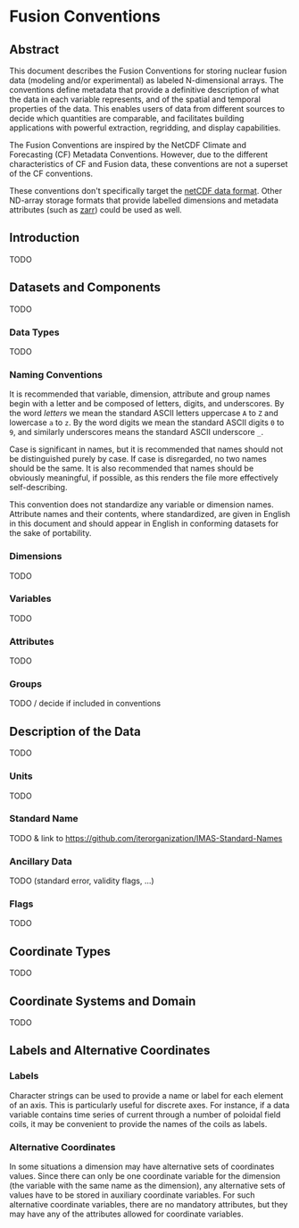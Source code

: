 # Fusion Conventions

## Abstract

This document describes the Fusion Conventions for storing nuclear fusion data
(modeling and/or experimental) as labeled N-dimensional arrays. The conventions
define metadata that provide a definitive description of what the data in each
variable represents, and of the spatial and temporal properties of the data.
This enables users of data from different sources to decide which quantities are
comparable, and facilitates building applications with powerful extraction,
regridding, and display capabilities.

The Fusion Conventions are inspired by the NetCDF Climate and Forecasting (CF)
Metadata Conventions. However, due to the different characteristics of CF and
Fusion data, these conventions are not a superset of the CF conventions.

These conventions don't specifically target the [netCDF data
format](https://www.unidata.ucar.edu/software/netcdf/). Other ND-array storage
formats that provide labelled dimensions and metadata attributes (such as
[zarr](https://zarr.dev/)) could be used as well.

## Introduction

TODO

## Datasets and Components

TODO

### Data Types

TODO

### Naming Conventions

It is recommended that variable, dimension, attribute and group names begin with
a letter and be composed of letters, digits, and underscores. By the word
_letters_ we mean the standard ASCII letters uppercase `A` to `Z` and lowercase
`a` to `z`. By the word digits we mean the standard ASCII digits `0` to `9`, and
similarly underscores means the standard ASCII underscore `_`.

Case is significant in names, but it is recommended that names should not be
distinguished purely by case. If case is disregarded, no two names should
be the same. It is also recommended that names should be obviously meaningful,
if possible, as this renders the file more effectively self-describing.

This convention does not standardize any variable or dimension names. Attribute
names and their contents, where standardized, are given in English in this
document and should appear in English in conforming datasets for the sake of
portability.

### Dimensions

TODO

### Variables

TODO

### Attributes

TODO

### Groups

TODO / decide if included in conventions

## Description of the Data

TODO

### Units

TODO

### Standard Name

TODO & link to <https://github.com/iterorganization/IMAS-Standard-Names>

### Ancillary Data

TODO (standard error, validity flags, ...)

### Flags

TODO

## Coordinate Types

TODO

## Coordinate Systems and Domain

TODO

## Labels and Alternative Coordinates

### Labels

Character strings can be used to provide a name or label for each element of an
axis. This is particularly useful for discrete axes. For instance, if a data
variable contains time series of current through a number of poloidal field
coils, it may be convenient to provide the names of the coils as labels.

### Alternative Coordinates

In some situations a dimension may have alternative sets of coordinates values.
Since there can only be one coordinate variable for the dimension (the variable
with the same name as the dimension), any alternative sets of values have to be
stored in auxiliary coordinate variables. For such alternative coordinate
variables, there are no mandatory attributes, but they may have any of the
attributes allowed for coordinate variables.
